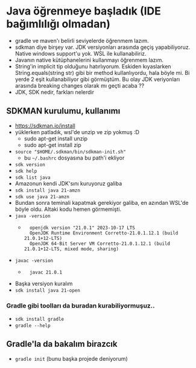 # Java öğrenmeye başladık (IDE bağımlılığı olmadan)
- gradle ve maven'ı belirli seviyelerde öğrenmem lazım.
- sdkman diye birşey var. JDK versiyonları arasında geçiş yapabiliyoruz. Native windows support'u yok. WSL ile kullanabiliriz.
- Javanın native kütüphanelerini kullanmayı öğrenmem lazım.
- String'in implicit tip olduğunu hatırlıyorum. Eskiden kıyaslarken String.equals(string str) gibi bir method kullanlıyordu, hala böyle mi. Bi yerde 2 eşit kullanabiliyor gibi görmüştüm. Bu olay JDK veriyonları arasında breaking changes olarak mı geçti acaba ??
- JDK, SDK nedir, farkları nelerdir

## SDKMAN kurulumu, kullanımı
- https://sdkman.io/install
- yüklerken patladık, wsl'de unzip ve zip yokmuş :D
    - sudo apt-get install unzip
    - sudo apt-get install zip
- `source "$HOME/.sdkman/bin/sdkman-init.sh"` 
    - bu `~/.bashrc` dosyasına bu path'i ekliyor
- `sdk version`
- `sdk help`
- `sdk list java`
- Amazonun kendi JDK'sını kuruyoruz galiba
- `sdk install java 21-amzn`
- `sdk use java 21-amzn`
- Bundan sonra teminali kapatmak gerekiyor galiba, en azından WSL'de böyle oldu. Altaki kodu hemen görmemişti.
- `java -version`
    - ```
        openjdk version "21.0.1" 2023-10-17 LTS
        OpenJDK Runtime Environment Corretto-21.0.1.12.1 (build 21.0.1+12-LTS)
        OpenJDK 64-Bit Server VM Corretto-21.0.1.12.1 (build 21.0.1+12-LTS, mixed mode, sharing)
        ```
- `javac -version`
    - ```
        javac 21.0.1
        ```
- Başka versiyon kuralım
- `sdk install java 21-open`
### Gradle gibi toolları da buradan kurabiliyormuşuz..
- `sdk install gradle`
- `gradle --help`

## Gradle'la da bakalım birazcık
- `gradle init` (bunu başka projede deniyorum)